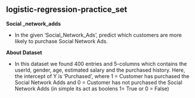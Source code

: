 ## logistic-regression-practice_set

**Social _network_adds**
* In the given ‘Social_Network_Ads’, predict which customers are more likely to purchase Social Network Ads.

**About Dataset**
* In this dataset we found 400 entries and 5-columns which contains the userId, gender, age, estimated salary and the purchased history.
Here, the intercept of Y is ‘Purchased’, where 1 = Customer has purchased the Social Network Adds and 0 = Customer has not purchased the Social Network Adds (in simple its act as boolens 1= True or 0 = False)
